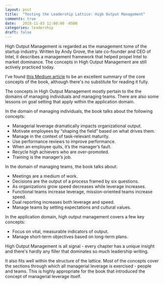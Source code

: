 ```yaml
---
layout: post
title:  "Testing the Leadership Lattice: High Output Management"
comments: true
date:   2018-11-03 12:00:00 -0500
categories: leadership
draft: false
---
```


High Output Management is regarded as the management tome of the startup industry. Written by Andy Grove, the late co-founder and CEO of Intel, it describes a management framework that helped propel Intel to market dominance. The concepts in High Output Management are still actively practiced today.

I've found [this Medium article](https://medium.com/@iantien/top-takeaways-from-andy-grove-s-high-output-management-2e0ecfb1ea63) to be an excellent summary of the core concepts of the book, although there's no substitute for reading it fully.

The concepts in High Output Management mostly pertain to the the domains of managing individuals and managing teams. There are also some lessons on goal setting that apply within the application domain.

In the domain of managing individuals, the book talks about the following concepts:
* Managerial leverage dramatically impacts organizational output.
* Motivate employees by “shaping the field” based on what drives them. 
* Manage in the context of task-relevant maturity. 
* Use performance reviews to improve performance.
* When an employee quits, it’s the manager’s fault.
* Recycle high achievers who are over-promoted.
* Training is the manager’s job.

In the domain of managing teams, the book talks about:
* Meetings are a medium of work. 
* Decisions are the output of a process framed by six questions.
* As organizations grow speed decreases while leverage increases.
* Functional teams increase leverage, mission-oriented teams increase speed.
* Dual reporting increases both leverage and speed.
* Manage teams by setting expectations and cultural values. 

In the application domain, high output management covers a few key concepts:
* Focus on vital, measurable indicators of output.
* Manage short-term objectives based on long-term plans.

High Output Management is all signal - every chapter has a unique insight and there's hardly any filler that dominates so much leadership writing. 

It also fits well within the structure of the lattice. Most of the concepts cover the sections through which all managerial leverage is exercised - people and teams. This is highly appropriate for the book that introduced the concept of managerial leverage itself.